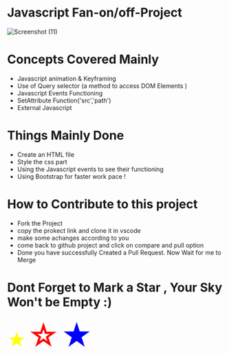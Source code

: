 **<h1>Javascript Fan-on/off-Project </h1>**

![Screenshot (11)](https://github.com/ADItya0367/Javascript-Fan-on-off-Effect/assets/113133103/90ceb22f-4093-4a3f-88b5-5f6a8de70357)


**<h1>Concepts Covered Mainly</h1>**
- Javascript animation & Keyframing
- Use of Query selector (a method to access DOM Elements )
- Javascript Events Functioning
- SetAttribute Function('src','path')
- External Javascript

**<h1>Things Mainly Done</h1>**
- Create an HTML file 
- Style the css part
- Using the Javascript events to see their functioning 
- Using Bootstrap for faster work pace !

**<h1>How to Contribute to this project</h1>**
- Fork the Project 
- copy the prokect link and clone it in vscode
- make some achanges according to you
- come back to github project and click on compare and pull option 
- Done you have successfully Created a Pull Request. Now Wait for me to Merge


**<h1>Dont Forget to Mark a Star , Your Sky Won't be Empty :) </h1>**

<span style="font-size:300%;color:yellow;">&starf;</span>
<span style="font-size:500%;color:red;">&star;</span>
<span style="font-size:500%;color:blue;">&bigstar;</span>

